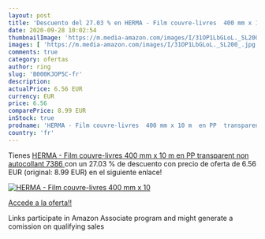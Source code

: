 ```yaml
---
layout: post
title: 'Descuento del 27.03 % en HERMA - Film couvre-livres  400 mm x 10 '
date: 2020-09-28 10:02:54
thumbnailImage: 'https://m.media-amazon.com/images/I/31OP1LbGLoL._SL200_.jpg'
images: [ 'https://m.media-amazon.com/images/I/31OP1LbGLoL._SL200_.jpg' ]
comments: true
category: ofertas
author: ring
slug: 'B000KJOP5C-fr'
description:
actualPrice: 6.56 EUR
currency: EUR
price: 6.56
comparePrice: 8.99 EUR
inStock: true
prodname: 'HERMA - Film couvre-livres  400 mm x 10 m  en PP  transparent non autocollant  7386 '
country: 'fr'
---
```


Tienes [HERMA - Film couvre-livres  400 mm x 10 m  en PP  transparent non autocollant  7386 ](https://www.amazon.fr/dp/B000KJOP5C/?tag=tolees0d-21) con un 27.03 % de descuento con precio de oferta de 6.56 EUR (original: 8.99 EUR) en el siguiente enlace!

[![HERMA - Film couvre-livres  400 mm x 10 ](https://m.media-amazon.com/images/I/31OP1LbGLoL._SL200_.jpg)](https://www.amazon.fr/dp/B000KJOP5C/?tag=tolees0d-21)

[Accede a la oferta!!](https://www.amazon.fr/dp/B000KJOP5C/?tag=tolees0d-21)

Links participate in Amazon Associate program and might generate a comission on qualifying sales



